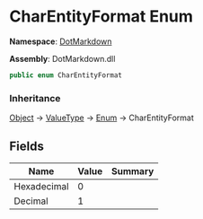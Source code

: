 # CharEntityFormat Enum

**Namespace**: [DotMarkdown](../README.md)

**Assembly**: DotMarkdown\.dll

```csharp
public enum CharEntityFormat
```

### Inheritance

[Object](https://docs.microsoft.com/en-us/dotnet/api/system.object) &#x2192; [ValueType](https://docs.microsoft.com/en-us/dotnet/api/system.valuetype) &#x2192; [Enum](https://docs.microsoft.com/en-us/dotnet/api/system.enum) &#x2192; CharEntityFormat

## Fields

| Name | Value | Summary |
| ---- | ----- | ------- |
| Hexadecimal | 0 |
| Decimal | 1 |

